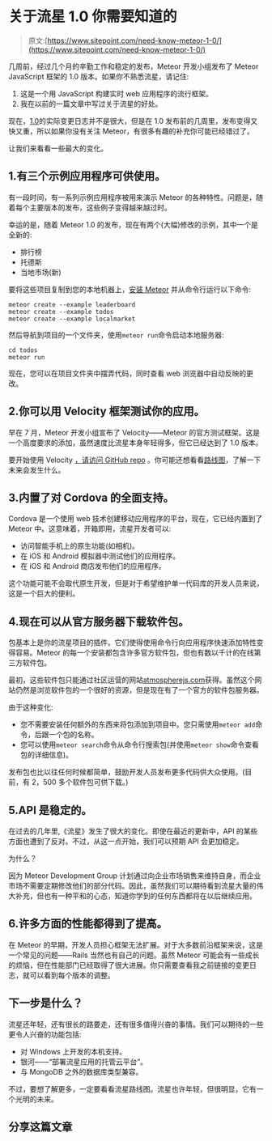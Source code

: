 # 关于流星 1.0 你需要知道的

> 原文:[https://www.sitepoint.com/need-know-meteor-1-0/](https://www.sitepoint.com/need-know-meteor-1-0/)

几周前，经过几个月的辛勤工作和稳定的发布，Meteor 开发小组发布了 Meteor JavaScript 框架的 1.0 版本。如果你不熟悉流星，请记住:

1.  这是一个用 JavaScript 构建实时 web 应用程序的流行框架。
2.  我在以前的一篇文章中写过关于流星的好处。

现在，[1.0](https://github.com/meteor/meteor/blob/devel/History.md#v10)的实际变更日志并不是很大，但是在 1.0 发布前的几周里，发布变得又快又重，所以如果你没有关注 Meteor，有很多有趣的补充你可能已经错过了。

让我们来看看一些最大的变化。

## 1.有三个示例应用程序可供使用。

有一段时间，有一系列示例应用程序被用来演示 Meteor 的各种特性。问题是，随着每个主要版本的发布，这些例子变得越来越过时。

幸运的是，随着 Meteor 1.0 的发布，现在有两个(大幅)修改的示例，其中一个是全新的:

*   排行榜
*   托德斯
*   当地市场(新)

要将这些项目复制到您的本地机器上，[安装 Meteor](http://meteor.com/install) 并从命令行运行以下命令:

```
meteor create --example leaderboard
meteor create --example todos
meteor create --example localmarket
```

然后导航到项目的一个文件夹，使用`meteor run`命令启动本地服务器:

```
cd todos
meteor run
```

现在，您可以在项目文件夹中摆弄代码，同时查看 web 浏览器中自动反映的更改。

## 2.你可以用 Velocity 框架测试你的应用。

早在 7 月，Meteor 开发小组宣布了 Velocity——Meteor 的官方测试框架。这是一个高度要求的添加，虽然速度比流星本身年轻得多，但它已经达到了 1.0 版本。

要开始使用 Velocity [，请访问 GitHub repo](https://github.com/meteor-velocity/velocity) 。你可能还想看看[路线图](https://trello.com/b/VCmaj73b/velocity-project)，了解一下未来会发生什么。

## 3.内置了对 Cordova 的全面支持。

Cordova 是一个使用 web 技术创建移动应用程序的平台，现在，它已经内置到了 Meteor 中。这意味着，开箱即用，流星开发者可以:

*   访问智能手机上的原生功能(如相机)。
*   在 iOS 和 Android 模拟器中测试他们的应用程序。
*   在 iOS 和 Android 商店发布他们的应用程序。

这个功能可能不会取代原生开发，但是对于希望维护单一代码库的开发人员来说，这是一个巨大的便利。

## 4.现在可以从官方服务器下载软件包。

包基本上是你的流星项目的插件。它们使得使用命令行向应用程序快速添加特性变得容易。Meteor 的每一个安装都包含许多官方软件包，但也有数以千计的在线第三方软件包。

最初，这些软件包只能通过社区运营的网站[atmospherejs.com](http://atmospherejs.com)获得。虽然这个网站仍然是浏览软件包的一个很好的资源，但是现在有了一个官方的软件包服务器。

由于这种变化:

*   您不需要安装任何额外的东西来将包添加到项目中。您只需使用`meteor add`命令，后跟一个包的名称。
*   您可以使用`meteor search`命令从命令行搜索包(并使用`meteor show`命令查看包的详细信息)。

发布包也比以往任何时候都简单，鼓励开发人员发布更多代码供大众使用。(目前，有 2，500 多个软件包可供下载。)

## 5.API 是稳定的。

在过去的几年里,《流星》发生了很大的变化。即使在最近的更新中，API 的某些方面也遭到了反对。不过，从这一点开始，我们可以预期 API 会更加稳定。

为什么？

因为 Meteor Development Group 计划通过向企业市场销售来维持自身，而企业市场不需要定期修改他们的部分代码。因此，虽然我们可以期待看到流星大量的伟大补充，但也有一种平和的心态，知道你学到的任何东西都将在以后继续应用。

## 6.许多方面的性能都得到了提高。

在 Meteor 的早期，开发人员担心框架无法扩展。对于大多数前沿框架来说，这是一个常见的问题——Rails 当然也有自己的问题。虽然 Meteor 可能会有一些成长的烦恼，但在性能部门已经取得了很大进展。你只需要查看我之前链接的变更日志，就可以看到每个版本的调整。

## 下一步是什么？

流星还年轻，还有很长的路要走，还有很多值得兴奋的事情。我们可以期待的一些更令人兴奋的功能包括:

*   对 Windows 上开发的本机支持。
*   银河——“部署流星应用的托管云平台”。
*   与 MongoDB 之外的数据库类型兼容。

不过，要想了解更多，一定要看看流星路线图。流星也许年轻，但很明显，它有一个光明的未来。

## 分享这篇文章